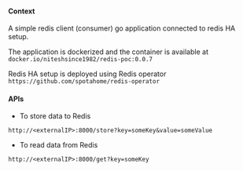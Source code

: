 #### Context

A simple redis client (consumer) go application connected to redis HA setup.

The application is dockerized and the container is available at `docker.io/niteshsince1982/redis-poc:0.0.7`

Redis HA setup is deployed using Redis operator `https://github.com/spotahome/redis-operator`

#### APIs

* To store data to Redis

`http://<externalIP>:8000/store?key=someKey&value=someValue`

* To read data from Redis

`http://<externalIP>:8000/get?key=someKey`

